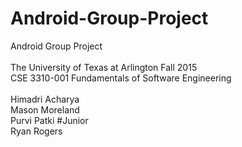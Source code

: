 # Android-Group-Project
Android Group Project
<br>
<br>The University of Texas at Arlington Fall 2015
<br>CSE 3310-001 Fundamentals of Software Engineering
<br>
<br>Himadri Acharya
<br>Mason Moreland
<br>Purvi Patki #Junior
<br>Ryan Rogers
